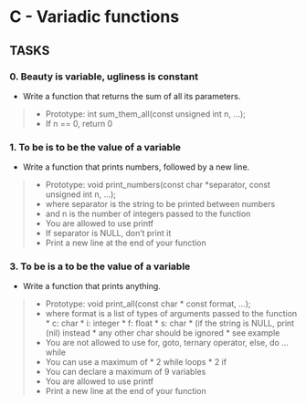 # C - Variadic functions

## TASKS

### 0. Beauty is variable, ugliness is constant
- Write a function that returns the sum of all its parameters.
> * Prototype: int sum_them_all(const unsigned int n, ...);
> * If n == 0, return 0

### 1. To be is to be the value of a variable
- Write a function that prints numbers, followed by a new line.
> * Prototype: void print_numbers(const char *separator, const unsigned int n, ...);
> * where separator is the string to be printed between numbers
> * and n is the number of integers passed to the function
> * You are allowed to use printf
> * If separator is NULL, don’t print it
> * Print a new line at the end of your function

### 3. To be is a to be the value of a variable
- Write a function that prints anything.
> * Prototype: void print_all(const char * const format, ...);
> * where format is a list of types of arguments passed to the function	
	* c: char
	* i: integer
	* f: float
	* s: char * (if the string is NULL, print (nil) instead
	* any other char should be ignored
	* see example
> * You are not allowed to use for, goto, ternary operator, else, do ... while
> * You can use a maximum of
	* 2 while loops
	* 2 if
> * You can declare a maximum of 9 variables
> * You are allowed to use printf
> * Print a new line at the end of your function
